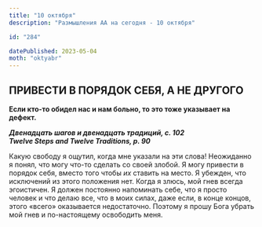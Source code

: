 ```yaml
---
title: "10 октября"
description: "Размышления АА на сегодня - 10 октября"

id: "284"

datePublished: 2023-05-04
moth: "oktyabr"
---
```


## ПРИВЕСТИ В ПОРЯДОК СЕБЯ, А НЕ ДРУГОГО

**Если кто-то обидел нас и нам больно, то это тоже указывает на дефект.**

**_Двенадцать шагов и двенадцать традиций, с. 102  
Twelve Steps and Twelve Traditions, p. 90_**

Какую свободу я ощутил, когда мне указали на эти слова! Неожиданно я понял,
что могу что-то сделать со своей злобой. Я могу привести в порядок себя,
вместо того чтобы _их_ ставить на место. Я убежден, что исключений из этого
положения нет. Когда я злюсь, мой гнев всегда эгоистичен. Я должен постоянно
напоминать себе, что я просто человек и что делаю все, что в моих силах, даже
если, в конце концов, этого «всего» оказывается недостаточно. Поэтому я прошу
Бога убрать мой гнев и по-настоящему освободить меня.
